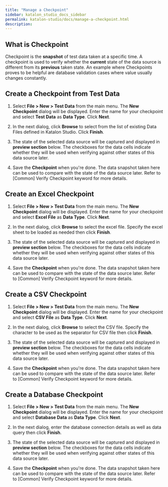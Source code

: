 ```yaml
---
title: "Manage a Checkpoint" 
sidebar: katalon_studio_docs_sidebar
permalink: katalon-studio/docs/manage-a-checkpoint.html 
description: 
---
```

What is Checkpoint
------------------

Checkpoint is the **snapshot** of test data taken at a specific time. A checkpoint is used to verify whether the **current** state of the data source is different from its **previous** taken state. An example where Checkpoints proves to be helpful are database validation cases where value usually changes constantly.

Create a Checkpoint from Test Data
----------------------------------

1.  Select **File > New > Test Data** from the main menu. The **New Checkpoint** dialog will be displayed. Enter the name for your checkpoint and select **Test Data** as **Data Type**. Click **Next**.  
      
      
    
2.  In the next dialog, click **Browse** to select from the list of existing Data Files defined in Katalon Studio. Click **Finish**.  
      
      
    
3.  The state of the selected data source will be captured and displayed in **preview section** below. The checkboxes for the data cells indicate whether they will be used when verifying against other states of this data source later.  
      
      
    
4.  Save the **Checkpoint** when you're done. The data snapshot taken here can be used to compare with the state of the data source later. Refer to \[Common\] Verify Checkpoint keyword for more details.

Create an Excel Checkpoint
--------------------------

1.  Select **File > New > Test Data** from the main menu. The **New Checkpoint** dialog will be displayed. Enter the name for your checkpoint and select **Excel File** as **Data Type**. Click **Next**.  
      
      
    
2.  In the next dialog, click **Browse** to select the excel file. Specify the excel sheet to be loaded as needed then click **Finish**.  
      
      
    
3.  The state of the selected data source will be captured and displayed in **preview section** below. The checkboxes for the data cells indicate whether they will be used when verifying against other states of this data source later.  
      
      
    
4.  Save the **Checkpoint** when you're done. The data snapshot taken here can be used to compare with the state of the data source later. Refer to \[Common\] Verify Checkpoint keyword for more details.

Create a CSV Checkpoint
-----------------------

1.  Select **File > New > Test Data** from the main menu. The **New Checkpoint** dialog will be displayed. Enter the name for your checkpoint and select **CSV File** as **Data Type**. Click **Next**.  
      
      
    
2.  In the next dialog, click **Browse** to select the CSV file. Specify the character to be used as the separator for CSV file then click **Finish**.  
      
      
    
3.  The state of the selected data source will be captured and displayed in **preview section** below. The checkboxes for the data cells indicate whether they will be used when verifying against other states of this data source later.  
    
4.  Save the **Checkpoint** when you're done. The data snapshot taken here can be used to compare with the state of the data source later. Refer to \[Common\] Verify Checkpoint keyword for more details.

Create a Database Checkpoint
----------------------------

1.  Select **File > New > Test Data** from the main menu. The **New Checkpoint** dialog will be displayed. Enter the name for your checkpoint and select **Database Data** as **Data Type**. Click **Next**.  
      
      
    
2.  In the next dialog, enter the database connection details as well as data query then click **Finish**.  
      
      
    
3.  The state of the selected data source will be captured and displayed in **preview section** below. The checkboxes for the data cells indicate whether they will be used when verifying against other states of this data source later.  
    
4.  Save the **Checkpoint** when you're done. The data snapshot taken here can be used to compare with the state of the data source later. Refer to \[Common\] Verify Checkpoint keyword for more details.